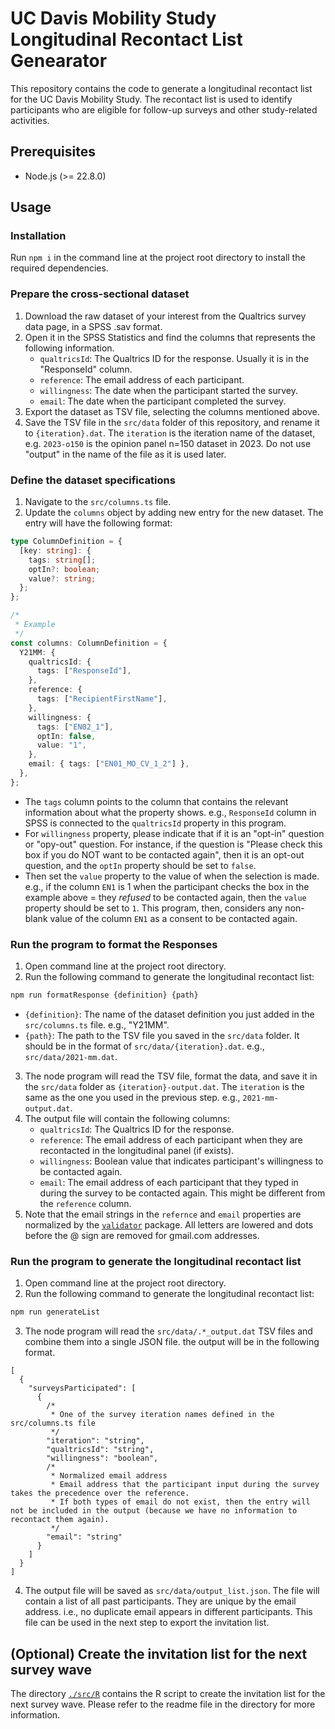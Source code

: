 # UC Davis Mobility Study Longitudinal Recontact List Genearator

This repository contains the code to generate a longitudinal recontact list for the UC Davis Mobility Study. The recontact list is used to identify participants who are eligible for follow-up surveys and other study-related activities.

## Prerequisites

- Node.js (>= 22.8.0)

## Usage

### Installation

Run `npm i` in the command line at the project root directory to install the required dependencies.

### Prepare the cross-sectional dataset

1. Download the raw dataset of your interest from the Qualtrics survey data page, in a SPSS .sav format.
2. Open it in the SPSS Statistics and find the columns that represents the following information.
   - `qualtricsId`: The Qualtrics ID for the response. Usually it is in the "ResponseId" column.
   - `reference`: The email address of each participant.
   - `willingness`: The date when the participant started the survey.
   - `email`: The date when the participant completed the survey.
3. Export the dataset as TSV file, selecting the columns mentioned above.
4. Save the TSV file in the `src/data` folder of this repository, and rename it to `{iteration}.dat`. The `iteration` is the iteration name of the dataset, e.g. `2023-o150` is the opinion panel n=150 dataset in 2023. Do not use "output" in the name of the file as it is used later.

### Define the dataset specifications

1. Navigate to the `src/columns.ts` file.
2. Update the `columns` object by adding new entry for the new dataset. The entry will have the following format:

```ts
type ColumnDefinition = {
  [key: string]: {
    tags: string[];
    optIn?: boolean;
    value?: string;
  };
};

/*
 * Example
 */
const columns: ColumnDefinition = {
  Y21MM: {
    qualtricsId: {
      tags: ["ResponseId"],
    },
    reference: {
      tags: ["RecipientFirstName"],
    },
    willingness: {
      tags: ["EN02_1"],
      optIn: false,
      value: "1",
    },
    email: { tags: ["EN01_MO_CV_1_2"] },
  },
};
```

- The `tags` column points to the column that contains the relevant information about what the property shows. e.g., `ResponseId` column in SPSS is connected to the `qualtricsId` property in this program.
- For `willingness` property, please indicate that if it is an "opt-in" question or "opy-out" question. For instance, if the question is "Please check this box if you do NOT want to be contacted again", then it is an opt-out question, and the `optIn` property should be set to `false`.
- Then set the `value` property to the value of when the selection is made. e.g., if the column `EN1` is 1 when the participant checks the box in the example above = they _refused_ to be contacted again, then the `value` property should be set to `1`. This program, then, considers any non-blank value of the column `EN1` as a consent to be contacted again.

### Run the program to format the Responses

1. Open command line at the project root directory.
2. Run the following command to generate the longitudinal recontact list:

```bash
npm run formatResponse {definition} {path}
```

- `{definition}`: The name of the dataset definition you just added in the `src/columns.ts` file. e.g., "Y21MM".
- `{path}`: The path to the TSV file you saved in the `src/data` folder. It should be in the format of `src/data/{iteration}.dat`. e.g., `src/data/2021-mm.dat`.

3. The node program will read the TSV file, format the data, and save it in the `src/data` folder as `{iteration}-output.dat`. The `iteration` is the same as the one you used in the previous step. e.g., `2021-mm-output.dat`.
4. The output file will contain the following columns:
   - `qualtricsId`: The Qualtrics ID for the response.
   - `reference`: The email address of each participant when they are recontacted in the longitudinal panel (if exists).
   - `willingness`: Boolean value that indicates participant's willingness to be contacted again.
   - `email`: The email address of each participant that they typed in during the survey to be contacted again. This might be different from the `reference` column.
5. Note that the email strings in the `refernce` and `email` properties are normalized by the [`validator`](https://github.com/validatorjs/validator.js) package. All letters are lowered and dots before the @ sign are removed for gmail.com addresses.

### Run the program to generate the longitudinal recontact list

1. Open command line at the project root directory.
2. Run the following command to generate the longitudinal recontact list:

```bash
npm run generateList
```

3. The node program will read the `src/data/.*_output.dat` TSV files and combine them into a single JSON file. the output will be in the following format.

```jsonc
[
  {
    "surveysParticipated": [
      {
        /*
         * One of the survey iteration names defined in the src/columns.ts file
         */
        "iteration": "string",
        "qualtricsId": "string",
        "willingness": "boolean",
        /*
         * Normalized email address
         * Email address that the participant input during the survey takes the precedence over the reference.
         * If both types of email do not exist, then the entry will not be included in the output (because we have no information to recontact them again).
         */
        "email": "string"
      }
    ]
  }
]
```

4. The output file will be saved as `src/data/output_list.json`. The file will contain a list of all past participants. They are unique by the email address. i.e., no duplicate email appears in different participants. This file can be used in the next step to export the invitation list.

## (Optional) Create the invitation list for the next survey wave

The directory [`./src/R`](src/R) contains the R script to create the invitation list for the next survey wave. Please refer to the readme file in the directory for more information.
